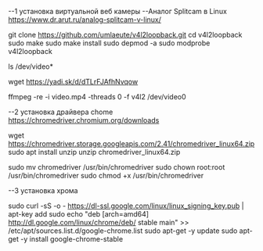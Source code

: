 



--1 установка виртуальной веб камеры
--Аналог Splitcam в Linux
https://www.dr.arut.ru/analog-splitcam-v-linux/

git clone https://github.com/umlaeute/v4l2loopback.git
cd v4l2loopback
sudo make
sudo make install
sudo depmod -a
sudo modprobe v4l2loopback

ls /dev/video*

wget https://yadi.sk/d/dTLrFJAfhNvqow

ffmpeg -re -i video.mp4 -threads 0 -f v4l2 /dev/video0

--2 установка драйвера chome
https://chromedriver.chromium.org/downloads

wget https://chromedriver.storage.googleapis.com/2.41/chromedriver_linux64.zip
sudo apt install unzip
unzip chromedriver_linux64.zip

sudo mv chromedriver /usr/bin/chromedriver
sudo chown root:root /usr/bin/chromedriver
sudo chmod +x /usr/bin/chromedriver


--3 установка хрома

sudo curl -sS -o - https://dl-ssl.google.com/linux/linux_signing_key.pub | apt-key add
sudo echo "deb [arch=amd64]  http://dl.google.com/linux/chrome/deb/ stable main" >> /etc/apt/sources.list.d/google-chrome.list
sudo apt-get -y update
sudo apt-get -y install google-chrome-stable









